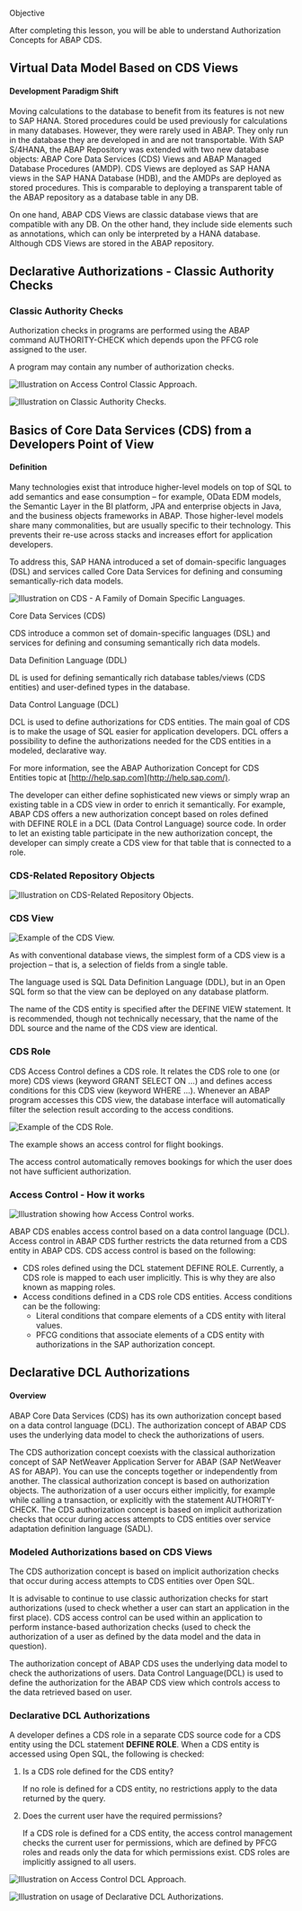 Objective

After completing this lesson, you will be able to understand Authorization Concepts for ABAP CDS.

## Virtual Data Model Based on CDS Views

#### Development Paradigm Shift

Moving calculations to the database to benefit from its features is not new to SAP HANA. Stored procedures could be used previously for calculations in many databases. However, they were rarely used in ABAP. They only run in the database they are developed in and are not transportable. With SAP S/4HANA, the ABAP Repository was extended with two new database objects: ABAP Core Data Services (CDS) Views and ABAP Managed Database Procedures (AMDP). CDS Views are deployed as SAP HANA views in the SAP HANA Database (HDB), and the AMDPs are deployed as stored procedures. This is comparable to deploying a transparent table of the ABAP repository as a database table in any DB.

On one hand, ABAP CDS Views are classic database views that are compatible with any DB. On the other hand, they include side elements such as annotations, which can only be interpreted by a HANA database. Although CDS Views are stored in the ABAP repository.

## Declarative Authorizations - Classic Authority Checks

### Classic Authority Checks

Authorization checks in programs are performed using the ABAP command AUTHORITY-CHECK which depends upon the PFCG role assigned to the user.

A program may contain any number of authorization checks.

![Illustration on Access Control Classic Approach.](https://learning.sap.com/service/media/topic/eaff8190-9cc8-4036-ba70-cef481b9d92c/ADM945_24_en-US_media/ADM945_24_en-US_images/AccessContolClassicApproach.png "Illustration on Access Control Classic Approach.")

![Illustration on Classic Authority Checks.](https://learning.sap.com/service/media/topic/eaff8190-9cc8-4036-ba70-cef481b9d92c/ADM945_24_en-US_media/ADM945_24_en-US_images/Classic%20Authority%20Checks.png "Illustration on Classic Authority Checks.")

## Basics of Core Data Services (CDS) from a Developers Point of View

#### Definition

Many technologies exist that introduce higher-level models on top of SQL to add semantics and ease consumption – for example, OData EDM models, the Semantic Layer in the BI platform, JPA and enterprise objects in Java, and the business objects frameworks in ABAP. Those higher-level models share many commonalities, but are usually specific to their technology. This prevents their re-use across stacks and increases effort for application developers.

To address this, SAP HANA introduced a set of domain-specific languages (DSL) and services called Core Data Services for defining and consuming semantically-rich data models.

![Illustration on CDS - A Family of Domain Specific Languages.](https://learning.sap.com/service/media/topic/d16d8304-4999-4a06-a9ed-90f9a5bb8181/ADM945_24_en-US_media/ADM945_24_en-US_images/CDS%20%20A%20Family%20of%20Domain%20Specific%20Languages.png "Illustration on CDS - A Family of Domain Specific Languages.")

Core Data Services (CDS)

CDS introduce a common set of domain-specific languages (DSL) and services for defining and consuming semantically rich data models.

Data Definition Language (DDL)

DL is used for defining semantically rich database tables/views (CDS entities) and user-defined types in the database.

Data Control Language (DCL)

DCL is used to define authorizations for CDS entities. The main goal of CDS is to make the usage of SQL easier for application developers. DCL offers a possibility to define the authorizations needed for the CDS entities in a modeled, declarative way.

For more information, see the ABAP Authorization Concept for CDS Entities topic at [http://help.sap.com](http://help.sap.com/).

The developer can either define sophisticated new views or simply wrap an existing table in a CDS view in order to enrich it semantically. For example, ABAP CDS offers a new authorization concept based on roles defined with DEFINE ROLE in a DCL (Data Control Language) source code. In order to let an existing table participate in the new authorization concept, the developer can simply create a CDS view for that table that is connected to a role.

### CDS-Related Repository Objects

![Illustration on CDS-Related Repository Objects.](https://learning.sap.com/service/media/topic/d16d8304-4999-4a06-a9ed-90f9a5bb8181/ADM945_24_en-US_media/ADM945_24_en-US_images/CDS-related_Repo_Obj_001.png "Illustration on CDS-Related Repository Objects.")

### CDS View

![Example of the CDS View.](https://learning.sap.com/service/media/topic/d16d8304-4999-4a06-a9ed-90f9a5bb8181/ADM945_24_en-US_media/ADM945_24_en-US_images/DDL_Source__SQL_View_and_CDS_View_002.png "Example of the CDS View.")

As with conventional database views, the simplest form of a CDS view is a projection – that is, a selection of fields from a single table.

The language used is SQL Data Definition Language (DDL), but in an Open SQL form so that the view can be deployed on any database platform.

The name of the CDS entity is specified after the DEFINE VIEW statement. It is recommended, though not technically necessary, that the name of the DDL source and the name of the CDS view are identical.

### CDS Role

CDS Access Control defines a CDS role. It relates the CDS role to one (or more) CDS views (keyword GRANT SELECT ON …) and defines access conditions for this CDS view (keyword WHERE …). Whenever an ABAP program accesses this CDS view, the database interface will automatically filter the selection result according to the access conditions.

![Example of the CDS Role.](https://learning.sap.com/service/media/topic/d16d8304-4999-4a06-a9ed-90f9a5bb8181/ADM945_24_en-US_media/ADM945_24_en-US_images/Access_Control_002.png "Example of the CDS Role.")

The example shows an access control for flight bookings.

The access control automatically removes bookings for which the user does not have sufficient authorization.

### Access Control - How it works

![Illustration showing how Access Control works.](https://learning.sap.com/service/media/topic/d16d8304-4999-4a06-a9ed-90f9a5bb8181/ADM945_24_en-US_media/ADM945_24_en-US_images/Access_Control_001.png "Illustration showing how Access Control works.")

ABAP CDS enables access control based on a data control language (DCL). Access control in ABAP CDS further restricts the data returned from a CDS entity in ABAP CDS. CDS access control is based on the following:

- CDS roles defined using the DCL statement DEFINE ROLE. Currently, a CDS role is mapped to each user implicitly. This is why they are also known as mapping roles.
- Access conditions defined in a CDS role CDS entities. Access conditions can be the following:
    - Literal conditions that compare elements of a CDS entity with literal values.
    - PFCG conditions that associate elements of a CDS entity with authorizations in the SAP authorization concept.

## Declarative DCL Authorizations

#### Overview

ABAP Core Data Services (CDS) has its own authorization concept based on a data control language (DCL). The authorization concept of ABAP CDS uses the underlying data model to check the authorizations of users.

The CDS authorization concept coexists with the classical authorization concept of SAP NetWeaver Application Server for ABAP (SAP NetWeaver AS for ABAP). You can use the concepts together or independently from another. The classical authorization concept is based on authorization objects. The authorization of a user occurs either implicitly, for example while calling a transaction, or explicitly with the statement AUTHORITY-CHECK. The CDS authorization concept is based on implicit authorization checks that occur during access attempts to CDS entities over service adaptation definition language (SADL).

### Modeled Authorizations based on CDS Views

The CDS authorization concept is based on implicit authorization checks that occur during access attempts to CDS entities over Open SQL.

It is advisable to continue to use classic authorization checks for start authorizations (used to check whether a user can start an application in the first place). CDS access control can be used within an application to perform instance-based authorization checks (used to check the authorization of a user as defined by the data model and the data in question).

The authorization concept of ABAP CDS uses the underlying data model to check the authorizations of users. Data Control Language(DCL) is used to define the authorization for the ABAP CDS view which controls access to the data retrieved based on user.

### Declarative DCL Authorizations

A developer defines a CDS role in a separate CDS source code for a CDS entity using the DCL statement **DEFINE ROLE**. When a CDS entity is accessed using Open SQL, the following is checked:

1. Is a CDS role defined for the CDS entity?
    
    If no role is defined for a CDS entity, no restrictions apply to the data returned by the query.
    
2. Does the current user have the required permissions?
    
    If a CDS role is defined for a CDS entity, the access control management checks the current user for permissions, which are defined by PFCG roles and reads only the data for which permissions exist. CDS roles are implicitly assigned to all users.
    

![Illustration on Access Control DCL Approach.](https://learning.sap.com/service/media/topic/dd6e1064-c006-4f6e-ba73-4dd27fec122e/ADM945_24_en-US_media/ADM945_24_en-US_images/AccessContolDCLApproach.png "Illustration on Access Control DCL Approach.")

![Illustration on usage of Declarative DCL Authorizations.](https://learning.sap.com/service/media/topic/dd6e1064-c006-4f6e-ba73-4dd27fec122e/ADM945_24_en-US_media/ADM945_24_en-US_images/Usage%20of%20Declarative%20DCL%20Authorizations%20.png "Illustration on usage of Declarative DCL Authorizations.")